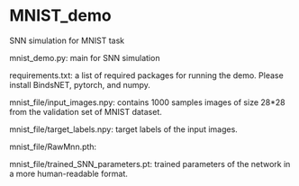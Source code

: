 # MNIST_demo
SNN simulation for MNIST task

mnist_demo.py: main for SNN simulation

requirements.txt: a list of required packages for running the demo. Please install BindsNET, pytorch, and numpy.

mnist_file/input_images.npy: contains 1000 samples images of size 28*28 from the validation set of MNIST dataset.

mnist_file/target_labels.npy: target labels of the input images.

mnist_file/RawMnn.pth: 

mnist_file/trained_SNN_parameters.pt: trained parameters of the network in a more human-readable format.

